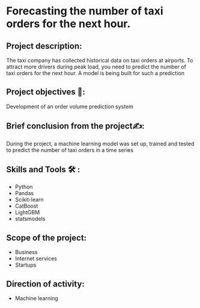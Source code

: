 # Forecasting the number of taxi orders for the next hour.
## Project description:
The taxi company has collected historical data on taxi orders at airports. To attract more drivers during peak load, you need to predict the number of taxi orders for the next hour. A model is being built for such a prediction
## Project objectives 🎯:
Development of an order volume prediction system
## Brief conclusion from the project✍️:
During the project, a machine learning model was set up, trained and tested to predict the number of taxi orders in a time series
## Skills and Tools 🛠️ :
- Python
- Pandas
- Scikit-learn
- CatBoost
- LightGBM
- statsmodels
## Scope of the project:
- Business
- Internet services
- Startups
## Direction of activity:
- Machine learning
